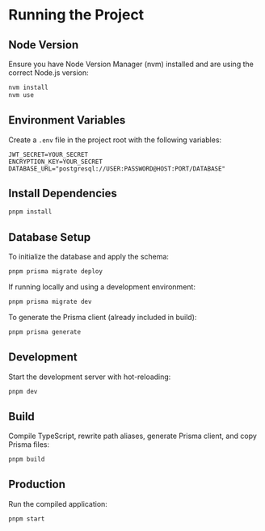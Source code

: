 
# Running the Project

## Node Version

Ensure you have Node Version Manager (nvm) installed and are using the correct Node.js version:

```bash
nvm install
nvm use
```

## Environment Variables

Create a `.env` file in the project root with the following variables:

```env
JWT_SECRET=YOUR_SECRET
ENCRYPTION_KEY=YOUR_SECRET
DATABASE_URL="postgresql://USER:PASSWORD@HOST:PORT/DATABASE"
```

## Install Dependencies

```bash
pnpm install
```

## Database Setup

To initialize the database and apply the schema:

```bash
pnpm prisma migrate deploy
```

If running locally and using a development environment:

```bash
pnpm prisma migrate dev
```

To generate the Prisma client (already included in build):

```bash
pnpm prisma generate
```

## Development

Start the development server with hot-reloading:

```bash
pnpm dev
```

## Build

Compile TypeScript, rewrite path aliases, generate Prisma client, and copy Prisma files:

```bash
pnpm build
```

## Production

Run the compiled application:

```bash
pnpm start
```
